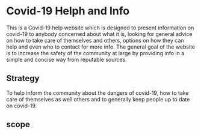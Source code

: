    # Covid-19 Helph and Info

 This is a Covid-19 help website which is designed to present information on covid-19 to anybody concerned about what it is,
 looking for general advice on how to take care of themselves and others, options on how they can help and even who to contact for more info. 
 The general goal of the website is to increase the safety of the community at large by providing info in a simple and concise way from reputable sources. 


 ## Strategy
To help inform the community about the dangers of covid-19, how to take care of themselves as well others and to generally keep people up to date on covid-19.  

## scope 
